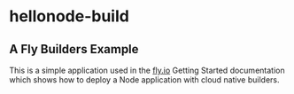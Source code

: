 # hellonode-build

## A Fly Builders Example

This is a simple application used in the [fly.io]() Getting Started documentation which shows how to deploy a Node application with cloud native builders.


